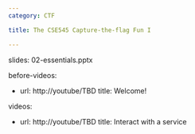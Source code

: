 ```yaml
---
category: CTF

title: The CSE545 Capture-the-flag Fun I

---
```


slides: 02-essentials.pptx

before-videos:
  - url: http://youtube/TBD
    title: Welcome!

videos:
  - url: http://youtube/TBD
    title: Interact with a service
